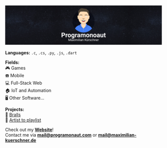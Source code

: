 ![programonaut banner](images/programonaut.png)

**Languages:** `.c`, `.cs`, `.py`, `.js`, `.dart`

**Fields:**  
🎮 Games<br/>
☎️ Mobile<br/>
💻 Full-Stack Web<br/>
🏠 IoT and Automation<br/>
🖥️ Other Software...

**Projects:**  
🏐 [Bralls](https://play.google.com/store/apps/details?id=com.Deved.Bralls)  
🎵 [Artist to playlist](https://playlist.programonaut.com/)  

Check out my [**Website**](https://programonaut.com)!  
Contact me via **mail@programonaut.com** or **mail@maximilian-kuerschner.de**
